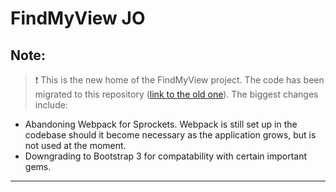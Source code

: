 # FindMyView JO

## Note:

> :exclamation: This is the new home of the FindMyView project. The code has been migrated to this repository ([link to the old one](https://github.com/noredeen-alzubi/findmyview)). The biggest changes include:
* Abandoning Webpack for Sprockets. Webpack is still set up in the codebase should it become necessary as the application grows, but is not used at the moment.
* Downgrading to Bootstrap 3 for compatability with certain important gems.

---
